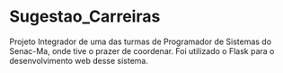# Sugestao_Carreiras
Projeto Integrador de uma das turmas de Programador de Sistemas do Senac-Ma, onde tive o prazer de coordenar.
Foi utilizado o Flask para o desenvolvimento web desse sistema.
